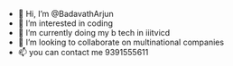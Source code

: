 - 👋 Hi, I’m @BadavathArjun
- 👀 I’m interested in coding
- 🌱 I’m currently doing my b tech in iiitvicd
- 💞️ I’m looking to collaborate on multinational companies
- 📫 you can contact me 9391555611

<!---
BadavathArjun/BadavathArjun is a ✨ special ✨ repository because its `README.md` (this file) appears on your GitHub profile.
You can click the Preview link to take a look at your changes.
--->
